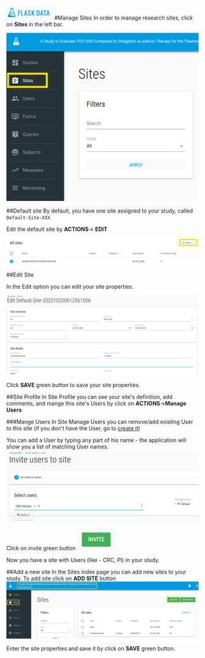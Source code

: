 <a href="https://www.flaskdata.io">![Screenshot](img/flaskdata_logo.PNG)</a>
#Manage Sites
In order to manage research sites, click on **Sites** in the left bar.

![Screenshot](img/sites/left_bar_sites.PNG)

##Default site
By default, you have one site assigned to your study, called `Default-Site-XXX`

Edit the default site by **ACTIONS**-> **EDIT**

![Screenshot](img/sites/sites_actions.PNG)

##Edit Site

In the Edit option you can edit your site properties.

![Screenshot](img/sites/site_edit.PNG)

Click **SAVE** green button to save your site properties.

##Site Profile
In Site Profile you can see your site's definition, add comments, and mange this site's Users by click on **ACTIONS**->**Manage Users**

###Mange Users
In Site Manage Users you can remove/add existing User to this site (if you don't have the User, go to [create it](./manage_users.md#add-user))

You can add a User by typing any part of his name - the application will show you a list of matching User names.
![Screenshot](img/sites/site_manage_users.PNG)

Click on invite green button ![Screenshot](img/sites/invite_button.PNG)

Now you have a site with Users (like - CRC, PI) in your study.

##Add a new site
In the Sites index page you can add new sites to your study.
To add site click on **ADD SITE** button
![Screenshot](img/sites/sites_index_add_site.PNG)

Enter the site properties and save it by click on **SAVE** green button.
